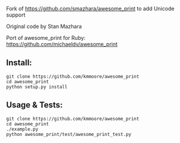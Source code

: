 Fork of https://github.com/smazhara/awesome_print to add Unicode support

Original code by Stan Mazhara

Port of awesome_print for Ruby: https://github.com/michaeldv/awesome_print

Install:
--------

    git clone https://github.com/kmmoore/awesome_print
    cd awesome_print
    python setup.py install


Usage & Tests:
--------------

    git clone https://github.com/kmmoore/awesome_print
    cd awesome_print
    ./example.py
    python awesome_print/test/awesome_print_test.py